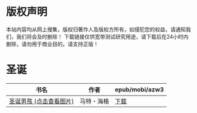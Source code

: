 # 版权声明

本站内容均从网上搜集，版权归著作人及版权方所有，如侵犯您的权益，请通知我们，我们将会及时删除！ 下载链接仅供宽带测试研究用途，请下载后在24小时内删除，请勿用于商业目的。请支持正版！

# 圣诞

| 书名 | 作者 | epub/mobi/azw3 |
| --- | --- | --- |
| [圣诞男孩 (点击查看图片)](https://www.dushupai.com/attachment/2024/06/05/25013099a5ff8797.jpg) | 马特・海格 | [下载](https://url89.ctfile.com/f/31084289-1357024714-b9a35e?p=8866) |
